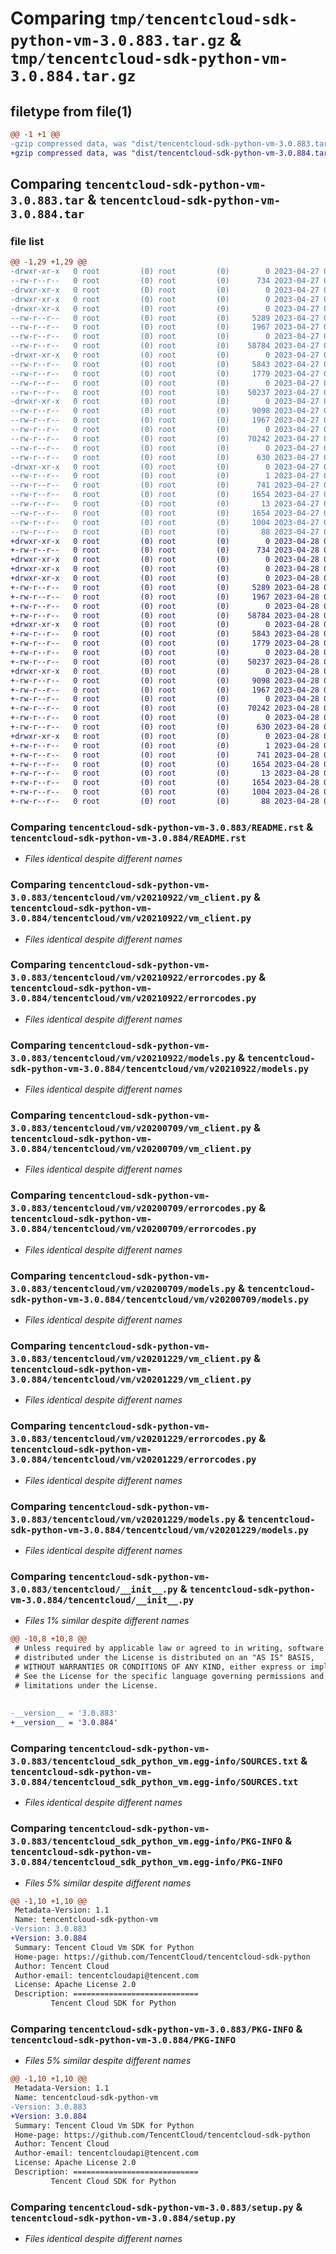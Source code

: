 # Comparing `tmp/tencentcloud-sdk-python-vm-3.0.883.tar.gz` & `tmp/tencentcloud-sdk-python-vm-3.0.884.tar.gz`

## filetype from file(1)

```diff
@@ -1 +1 @@
-gzip compressed data, was "dist/tencentcloud-sdk-python-vm-3.0.883.tar", last modified: Thu Apr 27 01:00:00 2023, max compression
+gzip compressed data, was "dist/tencentcloud-sdk-python-vm-3.0.884.tar", last modified: Fri Apr 28 02:47:07 2023, max compression
```

## Comparing `tencentcloud-sdk-python-vm-3.0.883.tar` & `tencentcloud-sdk-python-vm-3.0.884.tar`

### file list

```diff
@@ -1,29 +1,29 @@
-drwxr-xr-x   0 root         (0) root         (0)        0 2023-04-27 01:00:00.000000 tencentcloud-sdk-python-vm-3.0.883/
--rw-r--r--   0 root         (0) root         (0)      734 2023-04-27 00:59:59.000000 tencentcloud-sdk-python-vm-3.0.883/README.rst
-drwxr-xr-x   0 root         (0) root         (0)        0 2023-04-27 01:00:00.000000 tencentcloud-sdk-python-vm-3.0.883/tencentcloud/
-drwxr-xr-x   0 root         (0) root         (0)        0 2023-04-27 01:00:00.000000 tencentcloud-sdk-python-vm-3.0.883/tencentcloud/vm/
-drwxr-xr-x   0 root         (0) root         (0)        0 2023-04-27 01:00:00.000000 tencentcloud-sdk-python-vm-3.0.883/tencentcloud/vm/v20210922/
--rw-r--r--   0 root         (0) root         (0)     5289 2023-04-27 00:59:59.000000 tencentcloud-sdk-python-vm-3.0.883/tencentcloud/vm/v20210922/vm_client.py
--rw-r--r--   0 root         (0) root         (0)     1967 2023-04-27 00:59:59.000000 tencentcloud-sdk-python-vm-3.0.883/tencentcloud/vm/v20210922/errorcodes.py
--rw-r--r--   0 root         (0) root         (0)        0 2023-04-27 00:59:59.000000 tencentcloud-sdk-python-vm-3.0.883/tencentcloud/vm/v20210922/__init__.py
--rw-r--r--   0 root         (0) root         (0)    58784 2023-04-27 00:59:59.000000 tencentcloud-sdk-python-vm-3.0.883/tencentcloud/vm/v20210922/models.py
-drwxr-xr-x   0 root         (0) root         (0)        0 2023-04-27 01:00:00.000000 tencentcloud-sdk-python-vm-3.0.883/tencentcloud/vm/v20200709/
--rw-r--r--   0 root         (0) root         (0)     5843 2023-04-27 00:59:59.000000 tencentcloud-sdk-python-vm-3.0.883/tencentcloud/vm/v20200709/vm_client.py
--rw-r--r--   0 root         (0) root         (0)     1779 2023-04-27 00:59:59.000000 tencentcloud-sdk-python-vm-3.0.883/tencentcloud/vm/v20200709/errorcodes.py
--rw-r--r--   0 root         (0) root         (0)        0 2023-04-27 00:59:59.000000 tencentcloud-sdk-python-vm-3.0.883/tencentcloud/vm/v20200709/__init__.py
--rw-r--r--   0 root         (0) root         (0)    50237 2023-04-27 00:59:59.000000 tencentcloud-sdk-python-vm-3.0.883/tencentcloud/vm/v20200709/models.py
-drwxr-xr-x   0 root         (0) root         (0)        0 2023-04-27 01:00:00.000000 tencentcloud-sdk-python-vm-3.0.883/tencentcloud/vm/v20201229/
--rw-r--r--   0 root         (0) root         (0)     9098 2023-04-27 00:59:59.000000 tencentcloud-sdk-python-vm-3.0.883/tencentcloud/vm/v20201229/vm_client.py
--rw-r--r--   0 root         (0) root         (0)     1967 2023-04-27 00:59:59.000000 tencentcloud-sdk-python-vm-3.0.883/tencentcloud/vm/v20201229/errorcodes.py
--rw-r--r--   0 root         (0) root         (0)        0 2023-04-27 00:59:59.000000 tencentcloud-sdk-python-vm-3.0.883/tencentcloud/vm/v20201229/__init__.py
--rw-r--r--   0 root         (0) root         (0)    70242 2023-04-27 00:59:59.000000 tencentcloud-sdk-python-vm-3.0.883/tencentcloud/vm/v20201229/models.py
--rw-r--r--   0 root         (0) root         (0)        0 2023-04-27 00:59:59.000000 tencentcloud-sdk-python-vm-3.0.883/tencentcloud/vm/__init__.py
--rw-r--r--   0 root         (0) root         (0)      630 2023-04-27 00:59:59.000000 tencentcloud-sdk-python-vm-3.0.883/tencentcloud/__init__.py
-drwxr-xr-x   0 root         (0) root         (0)        0 2023-04-27 01:00:00.000000 tencentcloud-sdk-python-vm-3.0.883/tencentcloud_sdk_python_vm.egg-info/
--rw-r--r--   0 root         (0) root         (0)        1 2023-04-27 01:00:00.000000 tencentcloud-sdk-python-vm-3.0.883/tencentcloud_sdk_python_vm.egg-info/dependency_links.txt
--rw-r--r--   0 root         (0) root         (0)      741 2023-04-27 01:00:00.000000 tencentcloud-sdk-python-vm-3.0.883/tencentcloud_sdk_python_vm.egg-info/SOURCES.txt
--rw-r--r--   0 root         (0) root         (0)     1654 2023-04-27 01:00:00.000000 tencentcloud-sdk-python-vm-3.0.883/tencentcloud_sdk_python_vm.egg-info/PKG-INFO
--rw-r--r--   0 root         (0) root         (0)       13 2023-04-27 01:00:00.000000 tencentcloud-sdk-python-vm-3.0.883/tencentcloud_sdk_python_vm.egg-info/top_level.txt
--rw-r--r--   0 root         (0) root         (0)     1654 2023-04-27 01:00:00.000000 tencentcloud-sdk-python-vm-3.0.883/PKG-INFO
--rw-r--r--   0 root         (0) root         (0)     1004 2023-04-27 00:59:59.000000 tencentcloud-sdk-python-vm-3.0.883/setup.py
--rw-r--r--   0 root         (0) root         (0)       88 2023-04-27 01:00:00.000000 tencentcloud-sdk-python-vm-3.0.883/setup.cfg
+drwxr-xr-x   0 root         (0) root         (0)        0 2023-04-28 02:47:07.000000 tencentcloud-sdk-python-vm-3.0.884/
+-rw-r--r--   0 root         (0) root         (0)      734 2023-04-28 02:47:07.000000 tencentcloud-sdk-python-vm-3.0.884/README.rst
+drwxr-xr-x   0 root         (0) root         (0)        0 2023-04-28 02:47:07.000000 tencentcloud-sdk-python-vm-3.0.884/tencentcloud/
+drwxr-xr-x   0 root         (0) root         (0)        0 2023-04-28 02:47:07.000000 tencentcloud-sdk-python-vm-3.0.884/tencentcloud/vm/
+drwxr-xr-x   0 root         (0) root         (0)        0 2023-04-28 02:47:07.000000 tencentcloud-sdk-python-vm-3.0.884/tencentcloud/vm/v20210922/
+-rw-r--r--   0 root         (0) root         (0)     5289 2023-04-28 02:47:07.000000 tencentcloud-sdk-python-vm-3.0.884/tencentcloud/vm/v20210922/vm_client.py
+-rw-r--r--   0 root         (0) root         (0)     1967 2023-04-28 02:47:07.000000 tencentcloud-sdk-python-vm-3.0.884/tencentcloud/vm/v20210922/errorcodes.py
+-rw-r--r--   0 root         (0) root         (0)        0 2023-04-28 02:47:07.000000 tencentcloud-sdk-python-vm-3.0.884/tencentcloud/vm/v20210922/__init__.py
+-rw-r--r--   0 root         (0) root         (0)    58784 2023-04-28 02:47:07.000000 tencentcloud-sdk-python-vm-3.0.884/tencentcloud/vm/v20210922/models.py
+drwxr-xr-x   0 root         (0) root         (0)        0 2023-04-28 02:47:07.000000 tencentcloud-sdk-python-vm-3.0.884/tencentcloud/vm/v20200709/
+-rw-r--r--   0 root         (0) root         (0)     5843 2023-04-28 02:47:07.000000 tencentcloud-sdk-python-vm-3.0.884/tencentcloud/vm/v20200709/vm_client.py
+-rw-r--r--   0 root         (0) root         (0)     1779 2023-04-28 02:47:07.000000 tencentcloud-sdk-python-vm-3.0.884/tencentcloud/vm/v20200709/errorcodes.py
+-rw-r--r--   0 root         (0) root         (0)        0 2023-04-28 02:47:07.000000 tencentcloud-sdk-python-vm-3.0.884/tencentcloud/vm/v20200709/__init__.py
+-rw-r--r--   0 root         (0) root         (0)    50237 2023-04-28 02:47:07.000000 tencentcloud-sdk-python-vm-3.0.884/tencentcloud/vm/v20200709/models.py
+drwxr-xr-x   0 root         (0) root         (0)        0 2023-04-28 02:47:07.000000 tencentcloud-sdk-python-vm-3.0.884/tencentcloud/vm/v20201229/
+-rw-r--r--   0 root         (0) root         (0)     9098 2023-04-28 02:47:07.000000 tencentcloud-sdk-python-vm-3.0.884/tencentcloud/vm/v20201229/vm_client.py
+-rw-r--r--   0 root         (0) root         (0)     1967 2023-04-28 02:47:07.000000 tencentcloud-sdk-python-vm-3.0.884/tencentcloud/vm/v20201229/errorcodes.py
+-rw-r--r--   0 root         (0) root         (0)        0 2023-04-28 02:47:07.000000 tencentcloud-sdk-python-vm-3.0.884/tencentcloud/vm/v20201229/__init__.py
+-rw-r--r--   0 root         (0) root         (0)    70242 2023-04-28 02:47:07.000000 tencentcloud-sdk-python-vm-3.0.884/tencentcloud/vm/v20201229/models.py
+-rw-r--r--   0 root         (0) root         (0)        0 2023-04-28 02:47:07.000000 tencentcloud-sdk-python-vm-3.0.884/tencentcloud/vm/__init__.py
+-rw-r--r--   0 root         (0) root         (0)      630 2023-04-28 02:47:07.000000 tencentcloud-sdk-python-vm-3.0.884/tencentcloud/__init__.py
+drwxr-xr-x   0 root         (0) root         (0)        0 2023-04-28 02:47:07.000000 tencentcloud-sdk-python-vm-3.0.884/tencentcloud_sdk_python_vm.egg-info/
+-rw-r--r--   0 root         (0) root         (0)        1 2023-04-28 02:47:07.000000 tencentcloud-sdk-python-vm-3.0.884/tencentcloud_sdk_python_vm.egg-info/dependency_links.txt
+-rw-r--r--   0 root         (0) root         (0)      741 2023-04-28 02:47:07.000000 tencentcloud-sdk-python-vm-3.0.884/tencentcloud_sdk_python_vm.egg-info/SOURCES.txt
+-rw-r--r--   0 root         (0) root         (0)     1654 2023-04-28 02:47:07.000000 tencentcloud-sdk-python-vm-3.0.884/tencentcloud_sdk_python_vm.egg-info/PKG-INFO
+-rw-r--r--   0 root         (0) root         (0)       13 2023-04-28 02:47:07.000000 tencentcloud-sdk-python-vm-3.0.884/tencentcloud_sdk_python_vm.egg-info/top_level.txt
+-rw-r--r--   0 root         (0) root         (0)     1654 2023-04-28 02:47:07.000000 tencentcloud-sdk-python-vm-3.0.884/PKG-INFO
+-rw-r--r--   0 root         (0) root         (0)     1004 2023-04-28 02:47:07.000000 tencentcloud-sdk-python-vm-3.0.884/setup.py
+-rw-r--r--   0 root         (0) root         (0)       88 2023-04-28 02:47:07.000000 tencentcloud-sdk-python-vm-3.0.884/setup.cfg
```

### Comparing `tencentcloud-sdk-python-vm-3.0.883/README.rst` & `tencentcloud-sdk-python-vm-3.0.884/README.rst`

 * *Files identical despite different names*

### Comparing `tencentcloud-sdk-python-vm-3.0.883/tencentcloud/vm/v20210922/vm_client.py` & `tencentcloud-sdk-python-vm-3.0.884/tencentcloud/vm/v20210922/vm_client.py`

 * *Files identical despite different names*

### Comparing `tencentcloud-sdk-python-vm-3.0.883/tencentcloud/vm/v20210922/errorcodes.py` & `tencentcloud-sdk-python-vm-3.0.884/tencentcloud/vm/v20210922/errorcodes.py`

 * *Files identical despite different names*

### Comparing `tencentcloud-sdk-python-vm-3.0.883/tencentcloud/vm/v20210922/models.py` & `tencentcloud-sdk-python-vm-3.0.884/tencentcloud/vm/v20210922/models.py`

 * *Files identical despite different names*

### Comparing `tencentcloud-sdk-python-vm-3.0.883/tencentcloud/vm/v20200709/vm_client.py` & `tencentcloud-sdk-python-vm-3.0.884/tencentcloud/vm/v20200709/vm_client.py`

 * *Files identical despite different names*

### Comparing `tencentcloud-sdk-python-vm-3.0.883/tencentcloud/vm/v20200709/errorcodes.py` & `tencentcloud-sdk-python-vm-3.0.884/tencentcloud/vm/v20200709/errorcodes.py`

 * *Files identical despite different names*

### Comparing `tencentcloud-sdk-python-vm-3.0.883/tencentcloud/vm/v20200709/models.py` & `tencentcloud-sdk-python-vm-3.0.884/tencentcloud/vm/v20200709/models.py`

 * *Files identical despite different names*

### Comparing `tencentcloud-sdk-python-vm-3.0.883/tencentcloud/vm/v20201229/vm_client.py` & `tencentcloud-sdk-python-vm-3.0.884/tencentcloud/vm/v20201229/vm_client.py`

 * *Files identical despite different names*

### Comparing `tencentcloud-sdk-python-vm-3.0.883/tencentcloud/vm/v20201229/errorcodes.py` & `tencentcloud-sdk-python-vm-3.0.884/tencentcloud/vm/v20201229/errorcodes.py`

 * *Files identical despite different names*

### Comparing `tencentcloud-sdk-python-vm-3.0.883/tencentcloud/vm/v20201229/models.py` & `tencentcloud-sdk-python-vm-3.0.884/tencentcloud/vm/v20201229/models.py`

 * *Files identical despite different names*

### Comparing `tencentcloud-sdk-python-vm-3.0.883/tencentcloud/__init__.py` & `tencentcloud-sdk-python-vm-3.0.884/tencentcloud/__init__.py`

 * *Files 1% similar despite different names*

```diff
@@ -10,8 +10,8 @@
 # Unless required by applicable law or agreed to in writing, software
 # distributed under the License is distributed on an "AS IS" BASIS,
 # WITHOUT WARRANTIES OR CONDITIONS OF ANY KIND, either express or implied.
 # See the License for the specific language governing permissions and
 # limitations under the License.
 
 
-__version__ = '3.0.883'
+__version__ = '3.0.884'
```

### Comparing `tencentcloud-sdk-python-vm-3.0.883/tencentcloud_sdk_python_vm.egg-info/SOURCES.txt` & `tencentcloud-sdk-python-vm-3.0.884/tencentcloud_sdk_python_vm.egg-info/SOURCES.txt`

 * *Files identical despite different names*

### Comparing `tencentcloud-sdk-python-vm-3.0.883/tencentcloud_sdk_python_vm.egg-info/PKG-INFO` & `tencentcloud-sdk-python-vm-3.0.884/tencentcloud_sdk_python_vm.egg-info/PKG-INFO`

 * *Files 5% similar despite different names*

```diff
@@ -1,10 +1,10 @@
 Metadata-Version: 1.1
 Name: tencentcloud-sdk-python-vm
-Version: 3.0.883
+Version: 3.0.884
 Summary: Tencent Cloud Vm SDK for Python
 Home-page: https://github.com/TencentCloud/tencentcloud-sdk-python
 Author: Tencent Cloud
 Author-email: tencentcloudapi@tencent.com
 License: Apache License 2.0
 Description: ============================
         Tencent Cloud SDK for Python
```

### Comparing `tencentcloud-sdk-python-vm-3.0.883/PKG-INFO` & `tencentcloud-sdk-python-vm-3.0.884/PKG-INFO`

 * *Files 5% similar despite different names*

```diff
@@ -1,10 +1,10 @@
 Metadata-Version: 1.1
 Name: tencentcloud-sdk-python-vm
-Version: 3.0.883
+Version: 3.0.884
 Summary: Tencent Cloud Vm SDK for Python
 Home-page: https://github.com/TencentCloud/tencentcloud-sdk-python
 Author: Tencent Cloud
 Author-email: tencentcloudapi@tencent.com
 License: Apache License 2.0
 Description: ============================
         Tencent Cloud SDK for Python
```

### Comparing `tencentcloud-sdk-python-vm-3.0.883/setup.py` & `tencentcloud-sdk-python-vm-3.0.884/setup.py`

 * *Files identical despite different names*

